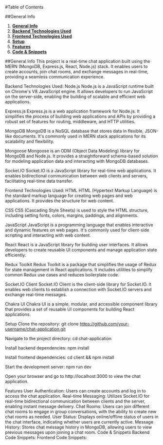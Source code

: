 #Table of Contents

##General Info
1. [**General Info**](#general-info)
2. [**Backend Technologies Used**](#backend-technology-used)
3. [**Frontend Technologies Used**](#frontend-techlogy-used)
4. [**Setup**](#setup)
5. [**Features**](#features) 
6. [**Code & Snippets**](#CodeSnippets)
   
##General Info
This project is a real-time chat application built using the MERN (MongoDB, Express.js, React, Node.js) stack. It enables users to create accounts, join chat rooms, and exchange messages in real-time, providing a seamless communication experience.

Backend Technologies Used:
Node.js
Node.js is a JavaScript runtime built on Chrome's V8 JavaScript engine. It allows developers to run JavaScript on the server-side, enabling the building of scalable and efficient web applications.

Express.js
Express.js is a web application framework for Node.js. It simplifies the process of building web applications and APIs by providing a robust set of features for routing, middleware, and HTTP utilities.

MongoDB
MongoDB is a NoSQL database that stores data in flexible, JSON-like documents. It's commonly used in MERN stack applications for its scalability and flexibility.

Mongoose
Mongoose is an ODM (Object Data Modeling) library for MongoDB and Node.js. It provides a straightforward schema-based solution for modeling application data and interacting with MongoDB databases.

Socket.IO
Socket.IO is a JavaScript library for real-time web applications. It enables bidirectional communication between web clients and servers, facilitating real-time data transfer.

Frontend Technologies Used:
HTML
HTML (Hypertext Markup Language) is the standard markup language for creating web pages and web applications. It provides the structure for web content.

CSS
CSS (Cascading Style Sheets) is used to style the HTML structure, including setting fonts, colors, margins, paddings, and alignments.

JavaScript
JavaScript is a programming language that enables interactive and dynamic features on web pages. It's commonly used for client-side scripting and interacting with web content.

React
React is a JavaScript library for building user interfaces. It allows developers to create reusable UI components and manage application state efficiently.

Redux Toolkit
Redux Toolkit is a package that simplifies the usage of Redux for state management in React applications. It includes utilities to simplify common Redux use cases and reduces boilerplate code.

Socket.IO Client
Socket.IO Client is the client-side library for Socket.IO. It enables web clients to establish a connection with Socket.IO servers and exchange real-time messages.

Chakra UI
Chakra UI is a simple, modular, and accessible component library that provides a set of reusable UI components for building React applications.

Setup
Clone the repository: git clone https://github.com/your-username/chat-application.git

Navigate to the project directory: cd chat-application

Install backend dependencies: npm install

Install frontend dependencies: cd client && npm install

Start the development server: npm run dev

Open your browser and go to http://localhost:3000 to view the chat application.

Features
User Authentication: Users can create accounts and log in to access the chat application.
Real-time Messaging: Utilizes Socket.IO for real-time bidirectional communication between clients and the server, enabling instant message delivery.
Chat Rooms: Users can join different chat rooms to engage in group conversations, with the ability to create new chat rooms as needed.
User Status: Displays online/offline status of users in the chat interface, indicating whether users are currently active.
Message History: Stores chat message history in MongoDB, allowing users to view previous messages upon joining a chat room.
Code & Snippets
Backend Code Snippets:
Frontend Code Snippets:

